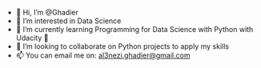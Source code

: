- 👋 Hi, I’m @Ghadier
- 👀 I’m interested in Data Science
- 🌱 I’m currently learning Programming for Data Science with Python with Udacity 🤍
- 💞️ I’m looking to collaborate on Python projects to apply my skills
- 📫 You can email me on: al3nezi.ghadier@gmail.com

<!---
Ghadier/Ghadier is a ✨ special ✨ repository because its `README.md` (this file) appears on your GitHub profile.
You can click the Preview link to take a look at your changes.
--->
